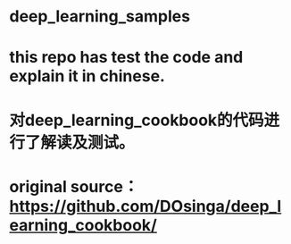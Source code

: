 # deep_learning_samples
# this repo has test the code and explain it in chinese.
# 对deep_learning_cookbook的代码进行了解读及测试。
# original source：https://github.com/DOsinga/deep_learning_cookbook/
